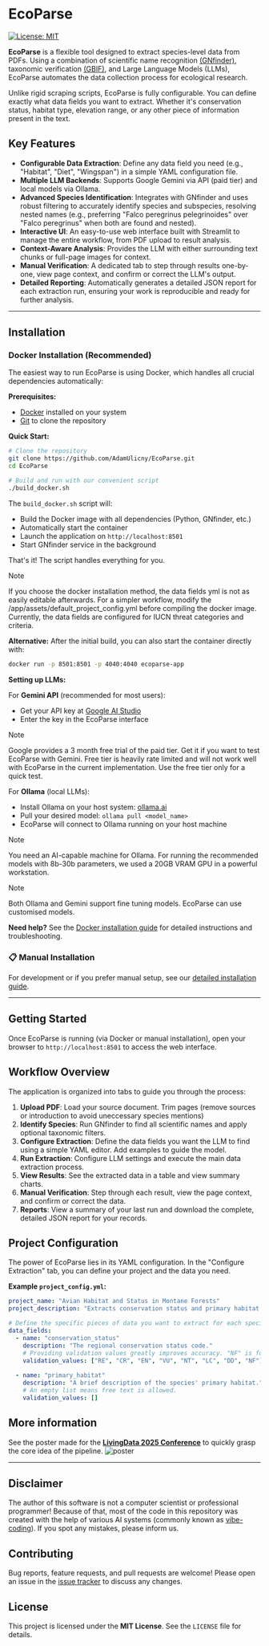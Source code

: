 # EcoParse 

[![License: MIT](https://img.shields.io/badge/License-MIT-yellow.svg)](https://opensource.org/licenses/MIT)

**EcoParse** is a flexible tool designed to extract species-level data from PDFs. Using a combination of scientific name recognition [(GNfinder)](https://github.com/gnames/gnfinder), taxonomic verification [(GBIF)](https://github.com/gbif/pygbif), and Large Language Models (LLMs), EcoParse automates the data collection process for ecological research.

Unlike rigid scraping scripts, EcoParse is fully configurable. You can define exactly what data fields you want to extract. Whether it's conservation status, habitat type, elevation range, or any other piece of information present in the text.

## Key Features

-   **Configurable Data Extraction**: Define any data field you need (e.g., "Habitat", "Diet", "Wingspan") in a simple YAML configuration file.
-   **Multiple LLM Backends**: Supports Google Gemini via API (paid tier) and local models via Ollama.
-   **Advanced Species Identification**: Integrates with GNfinder and uses robust filtering to accurately identify species and subspecies, resolving nested names (e.g., preferring "Falco peregrinus pelegrinoides" over "Falco peregrinus" when both are found and nested).
-   **Interactive UI**: An easy-to-use web interface built with Streamlit to manage the entire workflow, from PDF upload to result analysis.
-   **Context-Aware Analysis**: Provides the LLM with either surrounding text chunks or full-page images for context.
-   **Manual Verification**: A dedicated tab to step through results one-by-one, view page context, and confirm or correct the LLM's output.
-   **Detailed Reporting**: Automatically generates a detailed JSON report for each extraction run, ensuring your work is reproducible and ready for further analysis.

---

## Installation

### Docker Installation (Recommended)

The easiest way to run EcoParse is using Docker, which handles all crucial dependencies automatically:

**Prerequisites:**
- [Docker](https://docs.docker.com/get-docker/) installed on your system
- [Git](https://git-scm.com/downloads) to clone the repository

**Quick Start:**
```bash
# Clone the repository
git clone https://github.com/AdamUlicny/EcoParse.git
cd EcoParse

# Build and run with our convenient script
./build_docker.sh
```

The `build_docker.sh` script will:
- Build the Docker image with all dependencies (Python, GNfinder, etc.)
- Automatically start the container
- Launch the application on `http://localhost:8501`
- Start GNfinder service in the background

That's it! The script handles everything for you.

> [!NOTE]
> If you choose the docker installation method, the data fields yml is not as easily editable afterwards.
> For a simpler workflow, modify the /app/assets/default_project_config.yml before compiling the docker image.
> Currently, the data fields are configured for IUCN threat categories and criteria.

**Alternative:** After the initial build, you can also start the container directly with:
```bash
docker run -p 8501:8501 -p 4040:4040 ecoparse-app
```

**Setting up LLMs:**

For **Gemini API** (recommended for most users):
- Get your API key at [Google AI Studio](https://aistudio.google.com/)
- Enter the key in the EcoParse interface
> [!NOTE]
> Google provides a 3 month free trial of the paid tier. Get it if you want to test EcoParse with Gemini.
> Free tier is heavily rate limited and will not work well with EcoParse in the current implementation.
> Use the free tier only for a quick test.

For **Ollama** (local LLMs):
- Install Ollama on your host system: [ollama.ai](https://ollama.ai/)
- Pull your desired model: `ollama pull <model_name>`
- EcoParse will connect to Ollama running on your host machine
> [!NOTE]
> You need an AI-capable machine for Ollama. 
> For running the recommended models with 8b-30b parameters, we used a 20GB VRAM GPU in a powerful workstation.

> [!NOTE]
> Both Ollama and Gemini support fine tuning models.
> EcoParse can use customised models.

**Need help?** See the [Docker installation guide](documentation/docker-guide.md) for detailed instructions and troubleshooting.

### 📋 Manual Installation

For development or if you prefer manual setup, see our [detailed installation guide](documentation/manual-installation.md).

---

## Getting Started

Once EcoParse is running (via Docker or manual installation), open your browser to `http://localhost:8501` to access the web interface.

## Workflow Overview

The application is organized into tabs to guide you through the process:

1.  **Upload PDF**: Load your source document. Trim pages (remove sources or introduction to avoid uneccessary species mentions)
2.  **Identify Species**: Run GNfinder to find all scientific names and apply optional taxonomic filters.
3.  **Configure Extraction**: Define the data fields you want the LLM to find using a simple YAML editor. Add examples to guide the model.
4.  **Run Extraction**: Configure LLM settings and execute the main data extraction process.
5.  **View Results**: See the extracted data in a table and view summary charts.
6.  **Manual Verification**: Step through each result, view the page context, and confirm or correct the data.
7.  **Reports**: View a summary of your last run and download the complete, detailed JSON report for your records.

## Project Configuration

The power of EcoParse lies in its YAML configuration. In the "Configure Extraction" tab, you can define your project and the data you need.

**Example `project_config.yml`:**
```yaml
project_name: "Avian Habitat and Status in Montane Forests"
project_description: "Extracts conservation status and primary habitat for bird species."

# Define the specific pieces of data you want to extract for each species.
data_fields:
  - name: "conservation_status"
    description: "The regional conservation status code."
    # Providing validation values greatly improves accuracy. "NF" is for "Not Found".
    validation_values: ["RE", "CR", "EN", "VU", "NT", "LC", "DD", "NF"]
  
  - name: "primary_habitat"
    description: "A brief description of the species' primary habitat."
    # An empty list means free text is allowed.
    validation_values: []
```

## More information

See the poster made for the [**LivingData 2025 Conference**](https://www.livingdata2025.com/) to quickly grasp the core idea of the pipeline.
![poster](/poster/POSTER_web.png) 

---
## Disclaimer

The author of this software is not a computer scientist or professional programmer! Because of that, most of the code in this repository was created with the help of various AI systems (commonly known as [vibe-coding](https://www.ibm.com/think/topics/vibe-coding)). If you spot any mistakes, please inform us.

## Contributing

Bug reports, feature requests, and pull requests are welcome! Please open an issue in the [issue tracker](https://github.com/AdamUlicny/EcoParse/issues) to discuss any changes.

## License

This project is licensed under the **MIT License**. See the `LICENSE` file for details.